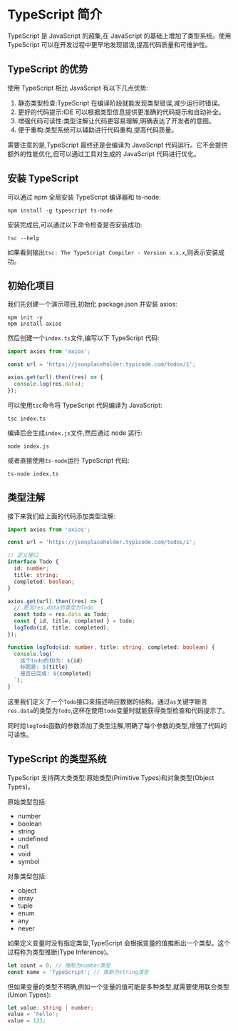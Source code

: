 # TypeScript 简介

TypeScript 是 JavaScript 的超集,在 JavaScript 的基础上增加了类型系统。使用 TypeScript 可以在开发过程中更早地发现错误,提高代码质量和可维护性。

## TypeScript 的优势

使用 TypeScript 相比 JavaScript 有以下几点优势:

1. 静态类型检查:TypeScript 在编译阶段就能发现类型错误,减少运行时错误。
2. 更好的代码提示:IDE 可以根据类型信息提供更准确的代码提示和自动补全。
3. 增强代码可读性:类型注解让代码更容易理解,明确表达了开发者的意图。
4. 便于重构:类型系统可以辅助进行代码重构,提高代码质量。

需要注意的是,TypeScript 最终还是会编译为 JavaScript 代码运行。它不会提供额外的性能优化,但可以通过工具对生成的 JavaScript 代码进行优化。

## 安装 TypeScript

可以通过 npm 全局安装 TypeScript 编译器和 ts-node:

```shell
npm install -g typescript ts-node
```

安装完成后,可以通过以下命令检查是否安装成功:

```shell
tsc --help
```

如果看到输出`tsc: The TypeScript Compiler - Version x.x.x`,则表示安装成功。

## 初始化项目

我们先创建一个演示项目,初始化 package.json 并安装 axios:

```shell
npm init -y
npm install axios
```

然后创建一个`index.ts`文件,编写以下 TypeScript 代码:

```typescript
import axios from 'axios';

const url = 'https://jsonplaceholder.typicode.com/todos/1';

axios.get(url).then((res) => {
  console.log(res.data);
});
```

可以使用`tsc`命令将 TypeScript 代码编译为 JavaScript:

```shell
tsc index.ts
```

编译后会生成`index.js`文件,然后通过 node 运行:

```shell
node index.js
```

或者直接使用`ts-node`运行 TypeScript 代码:

```shell
ts-node index.ts
```

## 类型注解

接下来我们给上面的代码添加类型注解:

```typescript
import axios from 'axios';

const url = 'https://jsonplaceholder.typicode.com/todos/1';

// 定义接口
interface Todo {
  id: number;
  title: string;
  completed: boolean;
}

axios.get(url).then((res) => {
  // 断言res.data的类型为Todo
  const todo = res.data as Todo;
  const { id, title, completed } = todo;
  logTodo(id, title, completed);
});

function logTodo(id: number, title: string, completed: boolean) {
  console.log(`
    这个todo的ID为: ${id}
    标题是: ${title} 
    是否已完成: ${completed}
  `);
}
```

这里我们定义了一个`Todo`接口来描述响应数据的结构。通过`as`关键字断言`res.data`的类型为`Todo`,这样在使用`todo`变量时就能获得类型检查和代码提示了。

同时给`logTodo`函数的参数添加了类型注解,明确了每个参数的类型,增强了代码的可读性。

## TypeScript 的类型系统

TypeScript 支持两大类类型:原始类型(Primitive Types)和对象类型(Object Types)。

原始类型包括:

- number
- boolean
- string
- undefined
- null
- void
- symbol

对象类型包括:

- object
- array
- tuple
- enum
- any
- never

如果定义变量时没有指定类型,TypeScript 会根据变量的值推断出一个类型。这个过程称为类型推断(Type Inference)。

```typescript
let count = 0; // 推断为number类型
const name = 'TypeScript'; // 推断为string类型
```

但如果变量的类型不明确,例如一个变量的值可能是多种类型,就需要使用联合类型(Union Types):

```typescript
let value: string | number;
value = 'hello';
value = 123;
```
